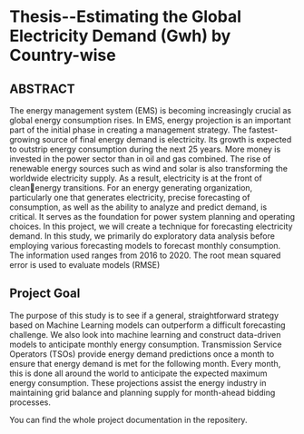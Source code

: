 # Thesis--Estimating the Global Electricity Demand (Gwh) by Country-wise

## ABSTRACT
The energy management system (EMS) is becoming increasingly 
crucial as global energy consumption rises. In EMS, energy projection is an 
important part of the initial phase in creating a management strategy.
The fastest-growing source of final energy demand is electricity. Its 
growth is expected to outstrip energy consumption during the next 25 years. 
More money is invested in the power sector than in oil and gas combined. The 
rise of renewable energy sources such as wind and solar is also transforming 
the worldwide electricity supply. As a result, electricity is at the front of cleanenergy transitions.
For an energy generating organization, particularly one that generates 
electricity, precise forecasting of consumption, as well as the ability to analyze 
and predict demand, is critical. It serves as the foundation for power system 
planning and operating choices.
In this project, we will create a technique for forecasting electricity 
demand. In this study, we primarily do exploratory data analysis before 
employing various forecasting models to forecast monthly consumption.
The information used ranges from 2016 to 2020. The root mean 
squared error is used to evaluate models (RMSE)

## Project Goal
The purpose of this study is to see if a general, straightforward strategy based 
on Machine Learning models can outperform a difficult forecasting challenge. 
We also look into machine learning and construct data-driven models to 
anticipate monthly energy consumption.
Transmission Service Operators (TSOs) provide energy demand predictions 
once a month to ensure that energy demand is met for the following month. 
Every month, this is done all around the world to anticipate the expected 
maximum energy consumption. These projections assist the energy industry 
in maintaining grid balance and planning supply for month-ahead bidding 
processes.

You can find the whole project documentation in the repositery.
